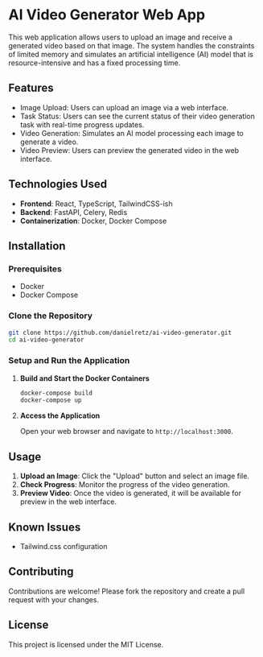 # AI Video Generator Web App

This web application allows users to upload an image and receive a generated video based on that image. The system handles the constraints of limited memory and simulates an artificial intelligence (AI) model that is resource-intensive and has a fixed processing time.

## Features

- Image Upload: Users can upload an image via a web interface.
- Task Status: Users can see the current status of their video generation task with real-time progress updates.
- Video Generation: Simulates an AI model processing each image to generate a video.
- Video Preview: Users can preview the generated video in the web interface.

## Technologies Used

- **Frontend**: React, TypeScript, TailwindCSS-ish
- **Backend**: FastAPI, Celery, Redis
- **Containerization**: Docker, Docker Compose

## Installation

### Prerequisites

- Docker
- Docker Compose

### Clone the Repository

```sh
git clone https://github.com/danielretz/ai-video-generator.git
cd ai-video-generator
```

### Setup and Run the Application

1. **Build and Start the Docker Containers**

   ```sh
   docker-compose build
   docker-compose up
   ```

2. **Access the Application**

   Open your web browser and navigate to `http://localhost:3000`.

## Usage

1. **Upload an Image**: Click the "Upload" button and select an image file.
2. **Check Progress**: Monitor the progress of the video generation.
3. **Preview Video**: Once the video is generated, it will be available for preview in the web interface.

## Known Issues

- Tailwind.css configuration

## Contributing

Contributions are welcome! Please fork the repository and create a pull request with your changes.

## License

This project is licensed under the MIT License.
